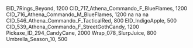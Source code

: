 EID_7Rings_Beyond, 1200
CID_717_Athena_Commando_F_BlueFlames, 1200
CID_716_Athena_Commando_M_BlueFlames, 1200
na
na
na
CID_546_Athena_Commando_F_TacticalRed, 800
EID_IndigoApple, 500
CID_539_Athena_Commando_F_StreetGothCandy, 1200
Pickaxe_ID_294_CandyCane, 2000
Wrap_078_SlurpJuice, 800
Umbrella_Season_10, 500
